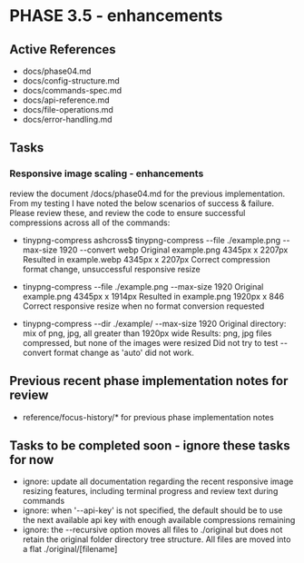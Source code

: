 # PHASE 3.5 - enhancements

## Active References
- docs/phase04.md
- docs/config-structure.md
- docs/commands-spec.md
- docs/api-reference.md
- docs/file-operations.md
- docs/error-handling.md

## Tasks
### Responsive image scaling - enhancements
review the document /docs/phase04.md for the previous implementation.
From my testing I have noted the below scenarios of success & failure. Please review these, and review the code to ensure successful compressions across all of the commands:

- tinypng-compress ashcross$ tinypng-compress --file ./example.png --max-size 1920 --convert webp
Original example.png 4345px x 2207px
Resulted in example.webp 4345px x 2207px
Correct compression format change, unsuccessful responsive resize

- tinypng-compress --file ./example.png --max-size 1920
Original example.png 4345px x 1914px
Resulted in example.png 1920px x 846
Correct responsive resize when no format conversion requested

- tinypng-compress --dir ./example/ --max-size 1920
Original directory: mix of png, jpg, all greater than 1920px wide
Results: png, jpg files compressed, but none of the images were resized
Did not try to test --convert format change as 'auto' did not work.



## Previous recent phase implementation notes for review
- reference/focus-history/* for previous phase implementation notes


## Tasks to be completed soon - ignore these tasks for now
- ignore: update all documentation regarding the recent responsive image resizing features, including terminal progress and review text during commands
- ignore: when '--api-key' is not specified, the default should be to use the next available api key with enough available compressions remaining
- ignore: the --recursive option moves all files to ./original but does not retain the original folder directory tree structure. All files are moved into a flat ./original/[filename]

